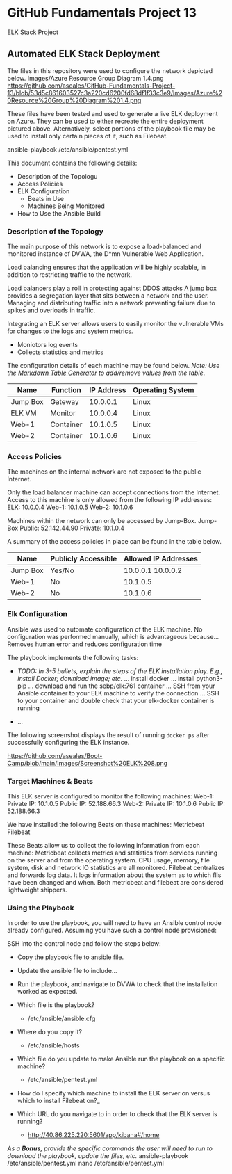 # GitHub Fundamentals Project 13
ELK Stack Project
## Automated ELK Stack Deployment

The files in this repository were used to configure the network depicted below.
Images/Azure Resource Group Diagram 1.4.png
https://github.com/aseales/GitHub-Fundamentals-Project-13/blob/53d5c861603527c3a220cd6200fd68df1f33c3e9/Images/Azure%20Resource%20Group%20Diagram%201.4.png


These files have been tested and used to generate a live ELK deployment on Azure. They can be used to either recreate the entire deployment pictured above. Alternatively, select portions of the playbook file may be used to install only certain pieces of it, such as Filebeat.

ansible-playbook /etc/ansible/pentest.yml

This document contains the following details:
- Description of the Topologu
- Access Policies
- ELK Configuration
  - Beats in Use
  - Machines Being Monitored
- How to Use the Ansible Build


### Description of the Topology

The main purpose of this network is to expose a load-balanced and monitored instance of DVWA, the D*mn Vulnerable Web Application.

Load balancing ensures that the application will be highly scalable, in addition to restricting traffic to the network.

Load balancers play a roll in protecting against DDOS attacks
A jump box provides a segregation layer that sits between a network and the user. Managing and distributing traffic into a network preventing failure due to spikes and overloads in traffic.


Integrating an ELK server allows users to easily monitor the vulnerable VMs for changes to the logs and system metrics.
- Moniotors log events
- Collects statistics and metrics

The configuration details of each machine may be found below.
_Note: Use the [Markdown Table Generator](http://www.tablesgenerator.com/markdown_tables) to add/remove values from the table_.

| Name     | Function | IP Address | Operating System |
|----------|----------|------------|------------------|
| Jump Box | Gateway  | 10.0.0.1   | Linux            |
| ELK VM   | Monitor  | 10.0.0.4   | Linux            |
| Web-1    |Container | 10.1.0.5   | Linux            |
| Web-2    |Container | 10.1.0.6   | Linux            |

### Access Policies

The machines on the internal network are not exposed to the public Internet. 

Only the load balancer machine can accept connections from the Internet. Access to this machine is only allowed from the following IP addresses:
ELK: 10.0.0.4
Web-1: 10.1.0.5
Web-2: 10.1.0.6


Machines within the network can only be accessed by Jump-Box.
Jump-Box
Public: 52.142.44.90
Private: 10.1.0.4

A summary of the access policies in place can be found in the table below.

| Name     | Publicly Accessible | Allowed IP Addresses |
|----------|---------------------|----------------------|
| Jump Box | Yes/No              | 10.0.0.1 10.0.0.2    |
| Web-1    | No                  | 10.1.0.5                     |
| Web-2    | No                  | 10.1.0.6                     |

### Elk Configuration

Ansible was used to automate configuration of the ELK machine. No configuration was performed manually, which is advantageous because...
  Removes human error and reduces configuration time

The playbook implements the following tasks:
- _TODO: In 3-5 bullets, explain the steps of the ELK installation play. E.g., install Docker; download image; etc._
... install docker
... install python3-pip
... download and run the sebp/elk:761 container
... SSH from your Ansible container to your ELK machine to verify the connection
... SSH to your container and double check that your elk-docker container is running

- ...

The following screenshot displays the result of running `docker ps` after successfully configuring the ELK instance.

https://github.com/aseales/Boot-Camp/blob/main/Images/Screenshot%20ELK%208.png

### Target Machines & Beats
This ELK server is configured to monitor the following machines:
  Web-1: Private IP: 10.1.0.5
         Public IP:  52.188.66.3
  Web-2: Private IP: 10.1.0.6
         Public IP:  52.188.66.3

We have installed the following Beats on these machines:
  Metricbeat
  Filebeat

These Beats allow us to collect the following information from each machine:
  Metricbeat collects metrics and statistics from services running on the server and from the operating system. CPU usage, memory, file system, disk and network IO statistics     are all monitored. Filebeat centralizes and forwards log data. It logs information about the system as to which flis have been changed and when. Both metricbeat and filebeat     are considered lightweight shippers.

### Using the Playbook
In order to use the playbook, you will need to have an Ansible control node already configured. Assuming you have such a control node provisioned: 

SSH into the control node and follow the steps below:
- Copy the playbook file to ansible file.
- Update the ansible file to include...
- Run the playbook, and navigate to DVWA to check that the installation worked as expected.

- Which file is the playbook? 
  -   /etc/ansible/ansible.cfg 
- Where do you copy it?
  -   /etc/ansible/hosts
- Which file do you update to make Ansible run the playbook on a specific machine? 
  -   /etc/ansible/pentest.yml
- How do I specify which machine to install the ELK server on versus which to install Filebeat on?_
- Which URL do you navigate to in order to check that the ELK server is running?
  -   http://40.86.225.220:5601/app/kibana#/home

_As a **Bonus**, provide the specific commands the user will need to run to download the playbook, update the files, etc._
    ansible-playbook /etc/ansible/pentest.yml
    nano /etc/ansible/pentest.yml
